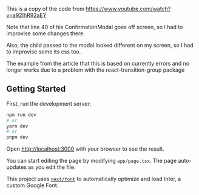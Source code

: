 This is a copy of the code from https://www.youtube.com/watch?v=a92IhR92aEY

Note that line 40 of his ConfirmationModal goes off screen, so I had to improvise some changes there. 

Also, the child passed to the modal looked different on my screen, so I had to improvise some its css too.

The example from the article that this is based on currently errors and no longer works due to a problem with the react-transition-group package

## Getting Started

First, run the development server:

```bash
npm run dev
# or
yarn dev
# or
pnpm dev
```

Open [http://localhost:3000](http://localhost:3000) with your browser to see the result.

You can start editing the page by modifying `app/page.tsx`. The page auto-updates as you edit the file.

This project uses [`next/font`](https://nextjs.org/docs/basic-features/font-optimization) to automatically optimize and load Inter, a custom Google Font.
